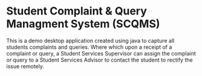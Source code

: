 # Student Complaint & Query Managment System (SCQMS)

This is a demo desktop application created using java to capture all students complaints and queries. Where which upon a receipt of a complaint or query, a Student Services Supervisor can assign the complaint or query to a Student Services Advisor to contact the student to
rectify the issue remotely.

